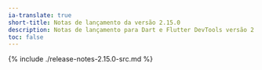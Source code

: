 ```yaml
---
ia-translate: true
short-title: Notas de lançamento da versão 2.15.0
description: Notas de lançamento para Dart e Flutter DevTools versão 2.15.0.
toc: false
---
```


{% include ./release-notes-2.15.0-src.md %}
